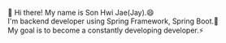 👋 Hi there! 
My name is Son Hwi Jae(Jay).😄<br/>
I'm backend developer using Spring Framework, Spring Boot.🌱<br/>
My goal is to become a constantly developing developer.⚡<br/>



